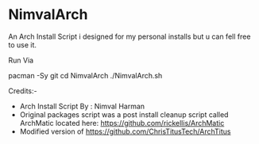 # NimvalArch
An Arch Install Script i designed for my personal installs but u can fell free to use it.

Run Via

pacman -Sy git
cd NimvalArch
./NimvalArch.sh

Credits:-
- Arch Install Script By : Nimval Harman
 - Original packages script was a post install cleanup script called ArchMatic located here: https://github.com/rickellis/ArchMatic
 - Modified version of https://github.com/ChrisTitusTech/ArchTitus


